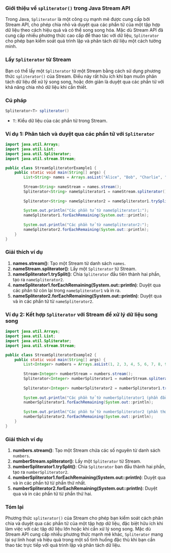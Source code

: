 ### Giới thiệu về `spliterator()` trong Java Stream API

Trong Java, `Spliterator` là một công cụ mạnh mẽ được cung cấp bởi Stream API, cho phép chia nhỏ và duyệt qua các phần tử của một tập hợp dữ liệu theo cách hiệu quả và có thể song song hóa. Mặc dù Stream API đã cung cấp nhiều phương thức cao cấp để thao tác với dữ liệu, `Spliterator` cho phép bạn kiểm soát quá trình lặp và phân tách dữ liệu một cách tường minh.

### Lấy `Spliterator` từ Stream

Bạn có thể lấy một `Spliterator` từ một Stream bằng cách sử dụng phương thức `spliterator()` của Stream. Điều này rất hữu ích khi bạn muốn phân tách dữ liệu để xử lý song song, hoặc đơn giản là duyệt qua các phần tử với khả năng chia nhỏ dữ liệu khi cần thiết.

### Cú pháp

```java
Spliterator<T> spliterator()
```

- `T`: Kiểu dữ liệu của các phần tử trong Stream.

### Ví dụ 1: Phân tách và duyệt qua các phần tử với `Spliterator`

```java
import java.util.Arrays;
import java.util.List;
import java.util.Spliterator;
import java.util.stream.Stream;

public class StreamSpliteratorExample1 {
	public static void main(String[] args) {
		List<String> names = Arrays.asList("Alice", "Bob", "Charlie", "David", "Eve", "Frank");
		
		Stream<String> nameStream = names.stream();
		Spliterator<String> nameSpliterator1 = nameStream.spliterator();
		
		Spliterator<String> nameSpliterator2 = nameSpliterator1.trySplit();
		
		System.out.println("Các phần tử từ nameSpliterator1:");
		nameSpliterator1.forEachRemaining(System.out::println);
		
		System.out.println("Các phần tử từ nameSpliterator2:");
		nameSpliterator2.forEachRemaining(System.out::println);
	}
}
```

### Giải thích ví dụ

1. **names.stream()**: Tạo một Stream từ danh sách `names`.
2. **nameStream.spliterator()**: Lấy một `Spliterator` từ Stream.
3. **nameSpliterator1.trySplit()**: Chia `Spliterator` đầu tiên thành hai phần, tạo ra `nameSpliterator2`.
4. **nameSpliterator1.forEachRemaining(System.out::println)**: Duyệt qua các phần tử còn lại trong `nameSpliterator1` và in ra.
5. **nameSpliterator2.forEachRemaining(System.out::println)**: Duyệt qua và in các phần tử từ `nameSpliterator2`.

### Ví dụ 2: Kết hợp `Spliterator` với Stream để xử lý dữ liệu song song

```java
import java.util.Arrays;
import java.util.List;
import java.util.Spliterator;
import java.util.stream.Stream;

public class StreamSpliteratorExample2 {
	public static void main(String[] args) {
		List<Integer> numbers = Arrays.asList(1, 2, 3, 4, 5, 6, 7, 8, 9, 10);
		
		Stream<Integer> numberStream = numbers.stream();
		Spliterator<Integer> numberSpliterator1 = numberStream.spliterator();
		
		Spliterator<Integer> numberSpliterator2 = numberSpliterator1.trySplit();
		
		System.out.println("Các phần tử từ numberSpliterator1 (phần đầu tiên):");
		numberSpliterator1.forEachRemaining(System.out::println);
		
		System.out.println("Các phần tử từ numberSpliterator2 (phần thứ hai):");
		numberSpliterator2.forEachRemaining(System.out::println);
	}
}
```

### Giải thích ví dụ

1. **numbers.stream()**: Tạo một Stream chứa các số nguyên từ danh sách `numbers`.
2. **numberStream.spliterator()**: Lấy một `Spliterator` từ Stream.
3. **numberSpliterator1.trySplit()**: Chia `Spliterator` ban đầu thành hai phần, tạo ra `numberSpliterator2`.
4. **numberSpliterator1.forEachRemaining(System.out::println)**: Duyệt qua và in các phần tử từ phần thứ nhất.
5. **numberSpliterator2.forEachRemaining(System.out::println)**: Duyệt qua và in các phần tử từ phần thứ hai.

### Tóm lại

Phương thức `spliterator()` của Stream cho phép bạn kiểm soát cách phân chia và duyệt qua các phần tử của một tập hợp dữ liệu, đặc biệt hữu ích khi làm việc với các tập dữ liệu lớn hoặc khi cần xử lý song song. Mặc dù Stream API cung cấp nhiều phương thức mạnh mẽ khác, `Spliterator` mang lại sự linh hoạt và hiệu quả trong một số tình huống đặc thù khi bạn cần thao tác trực tiếp với quá trình lặp và phân tách dữ liệu.